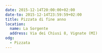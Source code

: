 ```yaml
---
date: 2015-12-14T20:00:00+02:00
date-to: 2015-12-14T23:59:59+02:00
title: Pizzata di fine anno
location:
  name: La Sorgente
  address: Via dei Chiusi 8, Vignate (MI)
odg:
  - Pizzata
---
```

